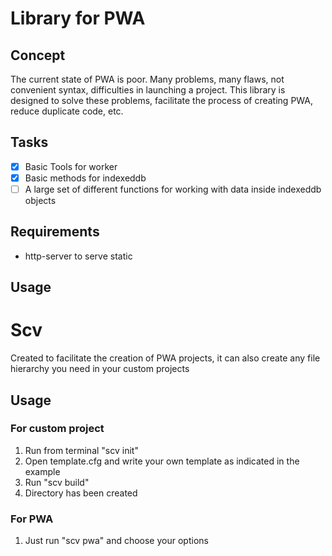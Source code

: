 # Library for PWA
## Concept
The current state of PWA is poor. Many problems, many flaws, not convenient syntax, difficulties in launching a project. This library is designed to solve these problems, facilitate the process of creating PWA, reduce duplicate code, etc.
## Tasks
- [x] Basic Tools for worker
- [x] Basic methods for indexeddb
- [ ] A large set of different functions for working with data inside indexeddb objects
## Requirements
* http-server to serve static
## Usage
# Scv
Created to facilitate the creation of PWA projects, it can also create any file hierarchy you need in your custom projects
## Usage

### For custom project 
1. Run from terminal "scv init"  
2. Open template.cfg and write your own template as indicated in the example
3. Run "scv build"
4. Directory has been created
### For PWA 
1. Just run "scv pwa" and choose your options
